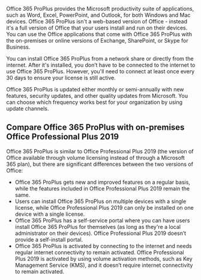 Office 365 ProPlus provides the Microsoft productivity suite of applications, such as Word, Excel, PowerPoint, and Outlook, for both Windows and Mac devices. Office 365 ProPlus isn't a web-based version of Office - instead it's a full version of Office that your users install and run on their devices. You can use the Office applications that come with Office 365 ProPlus with the on-premises or online versions of Exchange, SharePoint, or Skype for Business.

You can install Office 365 ProPlus from a network share or directly from the internet. After it's installed, you don’t have to be connected to the internet to use Office 365 ProPlus. However, you'll need to connect at least once every 30 days to ensure your license is still active.

Office 365 ProPlus is updated either monthly or semi-annually with new features, security updates, and other quality updates from Microsoft. You can choose which frequency works best for your organization by using update channels. 

## Compare Office 365 ProPlus with on-premises Office Professional Plus 2019

Office 365 ProPlus is similar to Office Professional Plus 2019 (the version of Office available through volume licensing instead of through a Microsoft 365 plan), but there are significant differences between the two versions of Office:
- Office 365 ProPlus gets new and improved features on a regular basis, while the features included in Office Professional Plus 2019 remain the same.
- Users can install Office 365 ProPlus on multiple devices with a single license, while Office Professional Plus 2019 can only be installed on one device with a single license.
- Office 365 ProPlus has a self-service portal where you can have users install Office 365 ProPlus for themselves (as long as they're a local administrator on their devices). Office Professional Plus 2019 doesn’t provide a self-install portal.
- Office 365 ProPlus is activated by connecting to the internet and needs regular internet connectivity to remain activated. Office Professional Plus 2019 is activated by using volume activation methods, such as Key Management Service (KMS), and it doesn’t require internet connectivity to remain activated.
